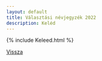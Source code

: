 ```yaml
---
layout: default
title: Választási névjegyzék 2022
description: Keléd
---
```


{% include Keleed.html %}

[Vissza](./)